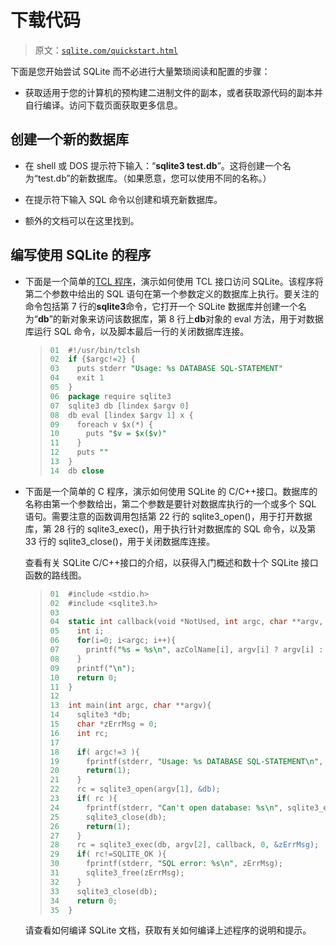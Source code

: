 # 下载代码

> 原文：[`sqlite.com/quickstart.html`](https://sqlite.com/quickstart.html)

下面是您开始尝试 SQLite 而不必进行大量繁琐阅读和配置的步骤：

+   获取适用于您的计算机的预构建二进制文件的副本，或者获取源代码的副本并自行编译。访问下载页面获取更多信息。

## 创建一个新的数据库

+   在 shell 或 DOS 提示符下输入：“**sqlite3 test.db**”。这将创建一个名为“test.db”的新数据库。（如果愿意，您可以使用不同的名称。）

+   在提示符下输入 SQL 命令以创建和填充新数据库。

+   额外的文档可以在这里找到。

## 编写使用 SQLite 的程序

+   下面是一个简单的[TCL 程序](http://www.tcl-lang.org)，演示如何使用 TCL 接口访问 SQLite。该程序将第二个参数中给出的 SQL 语句在第一个参数定义的数据库上执行。要关注的命令包括第 7 行的**sqlite3**命令，它打开一个 SQLite 数据库并创建一个名为“**db**”的新对象来访问该数据库，第 8 行上**db**对象的 eval 方法，用于对数据库运行 SQL 命令，以及脚本最后一行的关闭数据库连接。

    > ```sql
    > 01  #!/usr/bin/tclsh
    > 02  if {$argc!=2} {
    > 03    puts stderr "Usage: %s DATABASE SQL-STATEMENT"
    > 04    exit 1
    > 05  }
    > 06  package require sqlite3
    > 07  sqlite3 db [lindex $argv 0]
    > 08  db eval [lindex $argv 1] x {
    > 09    foreach v $x(*) {
    > 10      puts "$v = $x($v)"
    > 11    }
    > 12    puts ""
    > 13  }
    > 14  db close
    > 
    > ```

+   下面是一个简单的 C 程序，演示如何使用 SQLite 的 C/C++接口。数据库的名称由第一个参数给出，第二个参数是要针对数据库执行的一个或多个 SQL 语句。需要注意的函数调用包括第 22 行的 sqlite3_open()，用于打开数据库，第 28 行的 sqlite3_exec()，用于执行针对数据库的 SQL 命令，以及第 33 行的 sqlite3_close()，用于关闭数据库连接。

    查看有关 SQLite C/C++接口的介绍，以获得入门概述和数十个 SQLite 接口函数的路线图。

    > ```sql
    > 01  #include <stdio.h>
    > 02  #include <sqlite3.h>
    > 03  
    > 04  static int callback(void *NotUsed, int argc, char **argv, char **azColName){
    > 05    int i;
    > 06    for(i=0; i<argc; i++){
    > 07      printf("%s = %s\n", azColName[i], argv[i] ? argv[i] : "NULL");
    > 08    }
    > 09    printf("\n");
    > 10    return 0;
    > 11  }
    > 12  
    > 13  int main(int argc, char **argv){
    > 14    sqlite3 *db;
    > 15    char *zErrMsg = 0;
    > 16    int rc;
    > 17  
    > 18    if( argc!=3 ){
    > 19      fprintf(stderr, "Usage: %s DATABASE SQL-STATEMENT\n", argv[0]);
    > 20      return(1);
    > 21    }
    > 22    rc = sqlite3_open(argv[1], &db);
    > 23    if( rc ){
    > 24      fprintf(stderr, "Can't open database: %s\n", sqlite3_errmsg(db));
    > 25      sqlite3_close(db);
    > 26      return(1);
    > 27    }
    > 28    rc = sqlite3_exec(db, argv[2], callback, 0, &zErrMsg);
    > 29    if( rc!=SQLITE_OK ){
    > 30      fprintf(stderr, "SQL error: %s\n", zErrMsg);
    > 31      sqlite3_free(zErrMsg);
    > 32    }
    > 33    sqlite3_close(db);
    > 34    return 0;
    > 35  }
    > 
    > ```

    请查看如何编译 SQLite 文档，获取有关如何编译上述程序的说明和提示。
